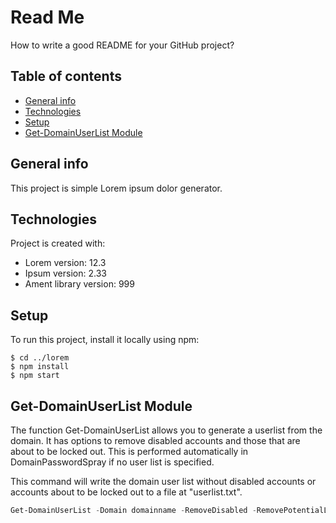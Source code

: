 # Read Me
How to write a good README for your GitHub project?


## Table of contents
* [General info](#general-info)
* [Technologies](#technologies)
* [Setup](#setup)
* [Get-DomainUserList Module](#Get-DomainUserList-Module)

## General info
This project is simple Lorem ipsum dolor generator.
	
## Technologies
Project is created with:
* Lorem version: 12.3
* Ipsum version: 2.33
* Ament library version: 999
	
## Setup
To run this project, install it locally using npm:
```
$ cd ../lorem
$ npm install
$ npm start
```

## Get-DomainUserList Module
The function Get-DomainUserList allows you to generate a userlist from the domain. It has options to remove disabled accounts and those that are about to be locked out. This is performed automatically in DomainPasswordSpray if no user list is specified. 

This command will write the domain user list without disabled accounts or accounts about to be locked out to a file at "userlist.txt".
```PowerShell
Get-DomainUserList -Domain domainname -RemoveDisabled -RemovePotentialLockouts | Out-File -Encoding ascii userlist.txt
```
